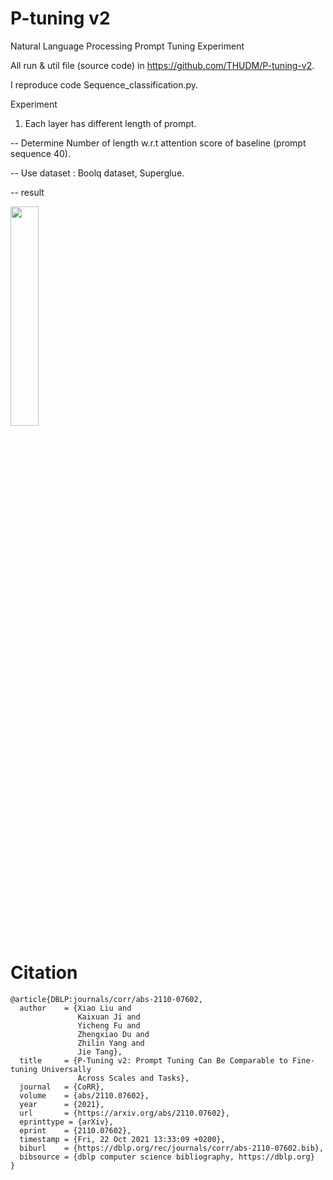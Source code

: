 # P-tuning v2

Natural Language Processing Prompt Tuning Experiment

All run & util file (source code) in https://github.com/THUDM/P-tuning-v2.

I reproduce code Sequence_classification.py.

Experiment 

1. Each layer has different length of prompt.

-- Determine Number of length w.r.t attention score of baseline (prompt sequence 40).

-- Use dataset : Boolq dataset, Superglue.

-- result

<img width="30%" src="https://user-images.githubusercontent.com/37128058/206980589-9ea246ff-21a6-45ce-ad29-9e988509bc7d.png"/>



# Citation

```console
@article{DBLP:journals/corr/abs-2110-07602,
  author    = {Xiao Liu and
               Kaixuan Ji and
               Yicheng Fu and
               Zhengxiao Du and
               Zhilin Yang and
               Jie Tang},
  title     = {P-Tuning v2: Prompt Tuning Can Be Comparable to Fine-tuning Universally
               Across Scales and Tasks},
  journal   = {CoRR},
  volume    = {abs/2110.07602},
  year      = {2021},
  url       = {https://arxiv.org/abs/2110.07602},
  eprinttype = {arXiv},
  eprint    = {2110.07602},
  timestamp = {Fri, 22 Oct 2021 13:33:09 +0200},
  biburl    = {https://dblp.org/rec/journals/corr/abs-2110-07602.bib},
  bibsource = {dblp computer science bibliography, https://dblp.org}
}
```
